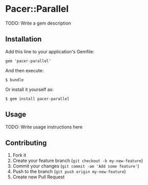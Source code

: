 # Pacer::Parallel

TODO: Write a gem description

## Installation

Add this line to your application's Gemfile:

    gem 'pacer-parallel'

And then execute:

    $ bundle

Or install it yourself as:

    $ gem install pacer-parallel

## Usage

TODO: Write usage instructions here

## Contributing

1. Fork it
2. Create your feature branch (`git checkout -b my-new-feature`)
3. Commit your changes (`git commit -am 'Add some feature'`)
4. Push to the branch (`git push origin my-new-feature`)
5. Create new Pull Request
